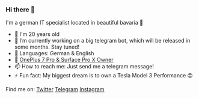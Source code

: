 ### Hi there 👋

I'm a german IT specialist located in beautiful bavaria 🌳

<!--
**matze19999/matze19999** is a ✨ _special_ ✨ repository because its `README.md` (this file) appears on your GitHub profile.
Here are some ideas to get you started:
-->

- 📅 I'm 20 years old
- 🔭 I’m currently working on a big telegram bot, which will be released in some months. Stay tuned!
- 💬 Languages: German & English
- 📱 [OnePlus 7 Pro & Surface Pro X Owner](https://www.microsoft.com/en-us/p/surface-pro-x/8vdnrp2m6hhc?activetab=overview)
- 📫 How to reach me: Just send me a telegram message!
- ⚡ Fun fact: My biggest dream is to own a Tesla Model 3 Performance 😍

Find me on:
[Twitter](https://twitter.com/matze19999)
[Telegram](https://t.me/matze19999)
[Instagram](https://www.instagram.com/matze19999/)
